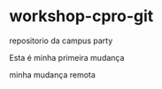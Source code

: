 # workshop-cpro-git
repositorio da campus party

Esta é minha primeira mudança

minha mudança remota

